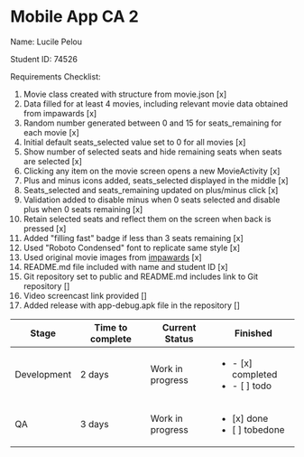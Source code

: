 # Mobile App CA 2

Name: Lucile Pelou

Student ID: 74526

Requirements Checklist:

1. Movie class created with structure from movie.json [x] 
2. Data filled for at least 4 movies, including relevant movie data obtained from impawards [x]
3. Random number generated between 0 and 15 for seats_remaining for each movie [x]
4. Initial default seats_selected value set to 0 for all movies [x]
5. Show number of selected seats and hide remaining seats when seats are selected [x]
6. Clicking any item on the movie screen opens a new MovieActivity [x]
7. Plus and minus icons added, seats_selected displayed in the middle [x]
8. Seats_selected and seats_remaining updated on plus/minus click [x]
9. Validation added to disable minus when 0 seats selected and disable plus when 0 seats remaining [x]
10. Retain selected seats and reflect them on the screen when back is pressed [x]
11. Added "filling fast" badge if less than 3 seats remaining [x]
12. Used "Roboto Condensed" font to replicate same style [x]
13. Used original movie images from [impawards](http://www.impawards.com/) [x]
14. README.md file included with name and student ID [x]
15. Git repository set to public and README.md includes link to Git repository []
16. Video screencast link provided []
17. Added release with app-debug.apk file in the repository []

| Stage      | Time to complete  | Current Status | Finished                       |
|------------|---------------|----------------|------------------------------------|
| Development| 2 days    | Work in progress | <ul><li>- [x] completed</li><li>- [ ] todo</li></ul>
| QA     |3 days |  Work in progress | <ul><li>[x] done</li><li>[ ] tobedone</li></ul>

